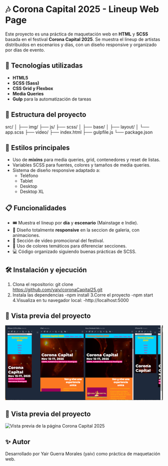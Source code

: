 # 🎶 Corona Capital 2025 - Lineup Web Page

Este proyecto es una práctica de maquetación web en **HTML** y **SCSS** basada en el festival **Corona Capital 2025**. Se muestra el lineup de artistas distribuidos en escenarios y días, con un diseño responsive y organizado por días de evento.

## 🚀 Tecnologías utilizadas

- **HTML5**
- **SCSS (Sass)**
- **CSS Grid y Flexbox**
- **Media Queries**
- **Gulp** para la automatización de tareas

## 📂 Estructura del proyecto
src/ │ ├── img/
├── js/
├── scss/
│ ├── base/
│ ├── layout/
│ └── app.scss
├── video/
├── index.html
├── gulpfile.js
└── package.json

## 🎨 Estilos principales

- Uso de **mixins** para media queries, grid, contenedores y reset de listas.
- Variables SCSS para fuentes, colores y tamaños de media queries.
- Sistema de diseño responsive adaptado a:
  - Teléfono
  - Tablet
  - Desktop
  - Desktop XL

## 📋 Funcionalidades

- 🎟️ Muestra el lineup por **día** y **escenario** (Mainstage e Indie).
- 📱 Diseño totalmente **responsive** en la seccion de galeria, con animaciones.
- 🎥 Sección de video promocional del festival.
- 🎨 Uso de colores temáticos para diferenciar secciones.
- 💻 Código organizado siguiendo buenas prácticas de SCSS.

## 🛠️ Instalación y ejecución

1. Clona el repositorio:
   git clone https://github.com/yaiv/coronaCapital25.git
2. Instala las dependencias
   -npm install
3.Corre el proyecto
  -npm start
4.Visualiza en tu navegador local:
  -http://localhost:5000


## 📸 Vista previa del proyecto

![Vista previa de la página Corona Capital 2025](./cc_github.PNG)



## 📸 Vista previa del proyecto 

![Vista previa de la página Corona Capital 2025](./cc_github2.PNG)


## ✨ Autor
Desarrollado por Yair Guerra Morales (yaiv) como práctica de maquetación web.
